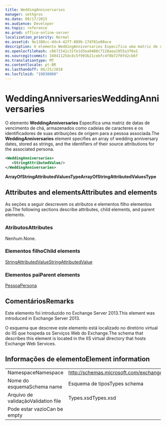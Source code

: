 ```yaml
---
title: WeddingAnniversaries
manager: sethgros
ms.date: 09/17/2015
ms.audience: Developer
ms.topic: reference
ms.prod: office-online-server
localization_priority: Normal
ms.assetid: 9e1388cc-ddc4-42f7-889b-17d781e80ace
description: O elemento WeddingAnniversaries Especifica uma matriz de datas de vencimento de chá, armazenados como cadeias de caracteres e os identificadores de suas atribuições de origem para a pessoa associada.
ms.openlocfilehash: c8671541c31fe1d3ea9408c7128aea1955a3f0a1
ms.sourcegitcommit: 34041125dc8c5f993b21cebfc4f8b72f0fd2cb6f
ms.translationtype: MT
ms.contentlocale: pt-BR
ms.lasthandoff: 06/25/2018
ms.locfileid: "19838060"
---
```

# <a name="weddinganniversaries"></a><span data-ttu-id="07489-103">WeddingAnniversaries</span><span class="sxs-lookup"><span data-stu-id="07489-103">WeddingAnniversaries</span></span>

<span data-ttu-id="07489-104">O elemento **WeddingAnniversaries** Especifica uma matriz de datas de vencimento de chá, armazenados como cadeias de caracteres e os identificadores de suas atribuições de origem para a pessoa associada.</span><span class="sxs-lookup"><span data-stu-id="07489-104">The **WeddingAnniversaries** element specifies an array of wedding anniversary dates, stored as strings, and the identifiers of their source attributions for the associated persona.</span></span> 
  
```XML
<WeddingAnniversaries>
   <StringAttributedValue/>
</WeddingAnniversaries>
```

 <span data-ttu-id="07489-105">**ArrayOfStringAttributedValuesType**</span><span class="sxs-lookup"><span data-stu-id="07489-105">**ArrayOfStringAttributedValuesType**</span></span>
## <a name="attributes-and-elements"></a><span data-ttu-id="07489-106">Attributes and elements</span><span class="sxs-lookup"><span data-stu-id="07489-106">Attributes and elements</span></span>

<span data-ttu-id="07489-107">As seções a seguir descrevem os atributos e elementos filho elementos pai.</span><span class="sxs-lookup"><span data-stu-id="07489-107">The following sections describe attributes, child elements, and parent elements.</span></span>
  
### <a name="attributes"></a><span data-ttu-id="07489-108">Atributos</span><span class="sxs-lookup"><span data-stu-id="07489-108">Attributes</span></span>

<span data-ttu-id="07489-109">Nenhum.</span><span class="sxs-lookup"><span data-stu-id="07489-109">None.</span></span>
  
### <a name="child-elements"></a><span data-ttu-id="07489-110">Elementos filho</span><span class="sxs-lookup"><span data-stu-id="07489-110">Child elements</span></span>

[<span data-ttu-id="07489-111">StringAttributedValue</span><span class="sxs-lookup"><span data-stu-id="07489-111">StringAttributedValue</span></span>](stringattributedvalue.md)
  
### <a name="parent-elements"></a><span data-ttu-id="07489-112">Elementos pai</span><span class="sxs-lookup"><span data-stu-id="07489-112">Parent elements</span></span>

[<span data-ttu-id="07489-113">Pessoa</span><span class="sxs-lookup"><span data-stu-id="07489-113">Persona</span></span>](persona.md)
  
## <a name="remarks"></a><span data-ttu-id="07489-114">Comentários</span><span class="sxs-lookup"><span data-stu-id="07489-114">Remarks</span></span>

<span data-ttu-id="07489-115">Este elemento foi introduzido no Exchange Server 2013.</span><span class="sxs-lookup"><span data-stu-id="07489-115">This element was introduced in Exchange Server 2013.</span></span>
  
<span data-ttu-id="07489-116">O esquema que descreve este elemento está localizado no diretório virtual do IIS que hospeda os Serviços Web do Exchange.</span><span class="sxs-lookup"><span data-stu-id="07489-116">The schema that describes this element is located in the IIS virtual directory that hosts Exchange Web Services.</span></span>
  
## <a name="element-information"></a><span data-ttu-id="07489-117">Informações de elemento</span><span class="sxs-lookup"><span data-stu-id="07489-117">Element information</span></span>

|||
|:-----|:-----|
|<span data-ttu-id="07489-118">Namespace</span><span class="sxs-lookup"><span data-stu-id="07489-118">Namespace</span></span>  <br/> |http://schemas.microsoft.com/exchange/services/2006/types  <br/> |
|<span data-ttu-id="07489-119">Nome do esquema</span><span class="sxs-lookup"><span data-stu-id="07489-119">Schema name</span></span>  <br/> |<span data-ttu-id="07489-120">Esquema de tipos</span><span class="sxs-lookup"><span data-stu-id="07489-120">Types schema</span></span>  <br/> |
|<span data-ttu-id="07489-121">Arquivo de validação</span><span class="sxs-lookup"><span data-stu-id="07489-121">Validation file</span></span>  <br/> |<span data-ttu-id="07489-122">Types.xsd</span><span class="sxs-lookup"><span data-stu-id="07489-122">Types.xsd</span></span>  <br/> |
|<span data-ttu-id="07489-123">Pode estar vazio</span><span class="sxs-lookup"><span data-stu-id="07489-123">Can be empty</span></span>  <br/> ||
   

